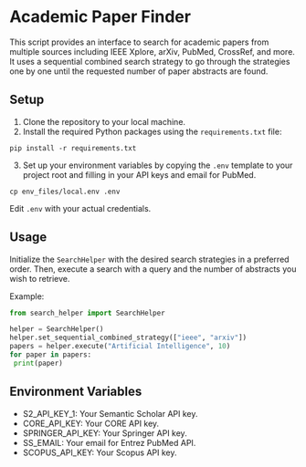 # Academic Paper Finder

This script provides an interface to search for academic papers from multiple sources including IEEE Xplore, arXiv, PubMed, CrossRef, and more. It uses a sequential combined search strategy to go through the strategies one by one until the requested number of paper abstracts are found.

## Setup

1. Clone the repository to your local machine.
2. Install the required Python packages using the `requirements.txt` file:
```
pip install -r requirements.txt
```

3. Set up your environment variables by copying the `.env` template to your project root and filling in your API keys and email for PubMed.
```
cp env_files/local.env .env
```

Edit `.env` with your actual credentials.

## Usage

Initialize the `SearchHelper` with the desired search strategies in a preferred order. Then, execute a search with a query and the number of abstracts you wish to retrieve.

Example:
```python
from search_helper import SearchHelper

helper = SearchHelper()
helper.set_sequential_combined_strategy(["ieee", "arxiv"])
papers = helper.execute("Artificial Intelligence", 10)
for paper in papers:
 print(paper)
```

## Environment Variables
- S2_API_KEY_1: Your Semantic Scholar API key.
- CORE_API_KEY: Your CORE API key.
- SPRINGER_API_KEY: Your Springer API key.
- SS_EMAIL: Your email for Entrez PubMed API.
- SCOPUS_API_KEY: Your Scopus API key.
